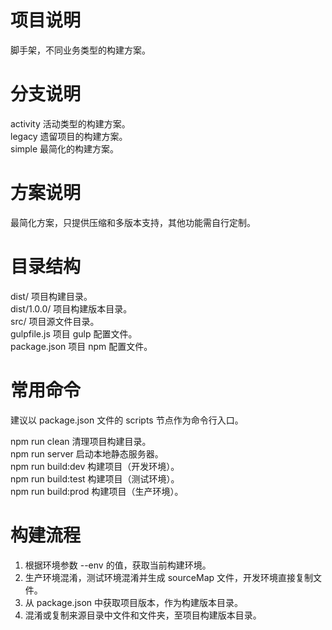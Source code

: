 # 项目说明

脚手架，不同业务类型的构建方案。  

# 分支说明

activity 活动类型的构建方案。  
legacy 遗留项目的构建方案。  
simple 最简化的构建方案。  

# 方案说明

最简化方案，只提供压缩和多版本支持，其他功能需自行定制。  

# 目录结构

dist/ 项目构建目录。  
dist/1.0.0/ 项目构建版本目录。  
src/ 项目源文件目录。  
gulpfile.js 项目 gulp 配置文件。  
package.json 项目 npm 配置文件。  

# 常用命令

建议以 package.json 文件的 scripts 节点作为命令行入口。  

npm run clean 清理项目构建目录。  
npm run server 启动本地静态服务器。  
npm run build:dev 构建项目（开发环境）。  
npm run build:test 构建项目（测试环境）。  
npm run build:prod 构建项目（生产环境）。  

# 构建流程

1. 根据环境参数 --env 的值，获取当前构建环境。  
2. 生产环境混淆，测试环境混淆并生成 sourceMap 文件，开发环境直接复制文件。  
3. 从 package.json 中获取项目版本，作为构建版本目录。  
4. 混淆或复制来源目录中文件和文件夹，至项目构建版本目录。  
